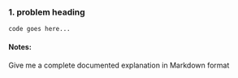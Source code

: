 ### 1. problem heading
  ```
  code goes here...
  ```
  #### Notes:
  
 Give me a complete documented explanation in Markdown format
